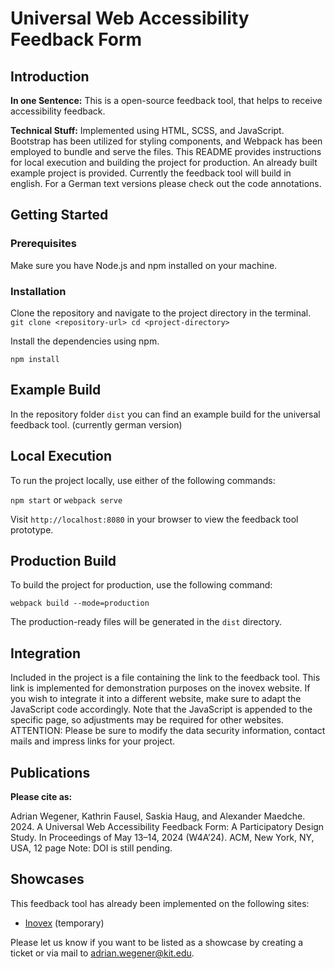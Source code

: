 # Universal Web Accessibility Feedback Form


## Introduction

**In one Sentence:** This is a open-source feedback tool, that helps to receive accessibility feedback.

**Technical Stuff:** Implemented using HTML, SCSS, and JavaScript. Bootstrap has been utilized for styling components, and Webpack has been employed to bundle and serve the files. This README provides instructions for local execution and building the project for production. An already built example project is provided. Currently the feedback tool will build in english. For a German text versions please check out the code annotations.
## Getting Started

### Prerequisites

Make sure you have Node.js and npm installed on your machine.

### Installation

Clone the repository and navigate to the project directory in the terminal.
`git clone <repository-url>
cd <project-directory>` 

Install the dependencies using npm.

`npm install` 

## Example Build
In the repository folder `dist` you can find an example build for the universal feedback tool. (currently german version)

## Local Execution

To run the project locally, use either of the following commands:

`npm start` 
or
`webpack serve` 

Visit `http://localhost:8080` in your browser to view the feedback tool prototype.

## Production Build

To build the project for production, use the following command:

`webpack build --mode=production` 

The production-ready files will be generated in the `dist` directory.

## Integration

Included in the project is a file containing the link to the feedback tool. This link is implemented for demonstration purposes on the inovex website. If you wish to integrate it into a different website, make sure to adapt the JavaScript code accordingly. Note that the JavaScript is appended to the specific page, so adjustments may be required for other websites.
ATTENTION: Please be sure to modify the data security information, contact mails and impress links for your project.

## Publications
**Please cite as:**

Adrian Wegener, Kathrin Fausel, Saskia Haug, and Alexander Maedche. 2024. A Universal Web Accessibility Feedback Form: A Participatory Design Study.
In Proceedings of May 13–14, 2024 (W4A’24). ACM, New York, NY, USA, 12 page
Note: DOI is still pending.

## Showcases
This feedback tool has already been implemented on the following sites:
- [Inovex](https://www.inovex.de/de/) (temporary)

Please let us know if you want to be listed as a showcase by creating a ticket or via mail to [adrian.wegener@kit.edu](mailto:adrian.wegener@kit.edu).
